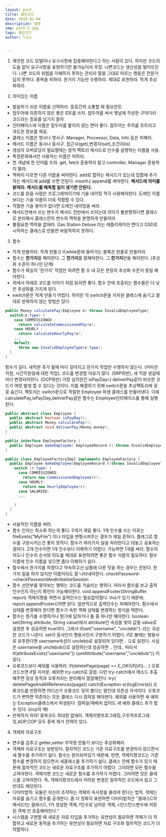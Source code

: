 ```yaml
---
layout: post
title: 클린코드
date: 2019-02-04
description: 설명
img: post-2.jpg
tags: 클린코드
author: luis


---
```

1. 깨끗한 코드
모델이나 요구사항에 집중해야한다고 하는 사람이 있다. 하지만 코드의 도움 없이 요구사항을 표현하기란 불가능이라 주장.
나쁜코드는 생산성을 떨어뜨린다.
나쁜 코드의 위험을 이해하지 못하는 관리자 말을 그대로 따르는 행동은 전문가답지 못하다.
중복을 피하라. 한가지 기능만 수행하라. 제대로 표현하라. 작게 추상화하라.

2. 의미있는 이름
- 발음하기 쉬운 이름을 선택하라. 동료간의 소통할 때 필요한듯.
- 접두어에 의존하지 않은 좋은 IDE를 쓰자. 접두어를 써서 옛날에 작성한 구닥다리 코드라는 징표를 남기지 말자.
- 인터페이스에 이름은 접두어를 붙이지 않는 편이 좋다. 접두어는 주의를 흐트리고 과도한 정보를 제공.
- 클래스 이름은 명사나 명사구. Manager, Processor, Data, Info 등은 피해라.
- 메서드 이름은 동사나 동사구. 접근사(get),변경자(set),조건자(is)
- 생성자 오버로딩이 필요할때는 정적 팩토리 메서드로 인수를 설명하는 이름을 사용.
- 특정문화에서만 사용하는 이름은 피하라.
- 한 개념에 한 단어를 쓰자. get, fetch 혼용하지 말고 controller, Manager 혼용하지 말라.
- 맥락이 다르면 다른 이름을 써야한다. add로 합하는 메서드가 있는데 집합에 추가하는 메서드에 add를 쓰면 안된다. insert나 append를 써야한다. **메서드에 의미를 밝혀라. 메서드를 해독할 일이 생기면 안된다.**
- 코드를 읽을 사람은 프로그래머이기에 기술 네이밍 적극 사용해야한다. 도메인 이름보다는 기술 이름이 더욱 적합할 수 있다.
- 적절한 기술 용어가 없다면 도메인 네이밍을 써라.
- 메서드안에서 쓰는 변수가 메서드 전반에서 쓰이는데 의미가 불분명하다면 클래스로 분리해서 클래스안의 변수의 맥락을 분명하게 만들어라.
- 불필요한 맥락을 없애라. Gas Station Deluxe 라는 애플리케이션 짠다고 GSD로 시작하는 클래스로 만들면 바람직하지 못하다.

3. 함수
- 작게 만들어라. 작게 만들고 if,while문에 들어가는 블록은 한줄로 만들어라.
- 함수는 **한가지**를 해야한다. 그 **한가지**를 잘해야한다. 그 **한가지**만을 해야한다. (추상화 수준이 하나인 단계)
- 함수가 확실히 '한가지' 작업만 하려면 함 수 내 모든 문장의 추상화 수준이 동일 해야한다.
- 위에서 아래로 코드를 이야기 처럼 읽히면 좋다. 함수 안에 호출되는 함수들은 더 낮은 추상화를 가지게 된다.
- switch문은 작게 만들기 어렵다. 하지만 각 switch문을 저차원 클래스에 숨기고 절대로 반복하지 않는 방법은 있다.
```java
public Money calculatePay(Employee e) throws InvalidEmployeeType{
  switch(e.type) {
    case COMMISSIONED :
      return calculateCommissionedPay(e);
    case HOURLY :
      return calculateHourlyPay(e);
    ...
    default:
      throw new InvalidEmployeeType(e.type);
  }
}
```
함수가 길다. 새직원 추가 될때 마다 길어지고 한가지 작업만 수행하지 않는다. (커미션직원, 시간직원등에 대한 작업), 코드를 변경할 이유가 많다. (SRP위반), 새 직원 생길때 마다 변경되야한다. (OCP위반)
가장 심각한건 isPayDay나 deliverPay같이 비슷한 코드가 여럿 발생 할 수 있다는 것이다.
이를 해결하기 위해 switch문을 추상팩토리에 꽁꽁 숨긴다. 팩토리는 switch문으로 적절한 Employee 파생 클래스를 만들어낸다. 이제 calculatePay,isPayDay,deliverPay같은 함수는 Employee인터페이스를 통해 실행된다.

```java
public abstract class Employee {
  public abstract boolean isPayDay();
  public abstract Money calculatePay();
  public abstract void deliverPay(Money money);
}

public interface EmployeeFactory {
  public Employee makeEmployee( EmployeeRecord r) throws InvalidEmployeeType;
}

public class EmployeeFactoryImpl implements EmployeeFactory {
  public Employee makeEmployee(EmployeeRecord r)throws InvalidEmployeeType {
    switch (r.type) {
      case COMMISSIONED:
        return new CommissionedEmployee(r);
      case HOURLY:
        return new HourlyEmployee(r);
      case SALARIED:
      ...

    }
  }
}
```
- 서술적인 이름을 써라.
- 함수 인자는 최소화 하는게 좋다.
0개가 제일 좋다.
1개 인수를 쓰는 이유는 fileExists("MyFile") 이나 타입을 변형시켜주는 경우가 제일 흔하다.
플래그로 함수를 구분시키는건 좋지 못하다. 함수가 여러가지 일을 처리한다고 대놓고 공표하는 셈이다.
2개 인수이면 1개 인수보다 이해하기 어렵다. 가능하면 1개를 써라.
함수의 의도나 인수의 순서와 의도를 제대로 표현하려면 좋은 함수 이름이 필요하다. 함수 이름에 인수 이름을 넣으면 좀더 이해하기 쉽다.
- 함수에서 한가지를 하겠다고 약속하고선 남몰래 다른 짓을 하는 경우는 안된다. 한가지 일을 하지 않지만 이름이라도 잘 나타내야한다. checkPassword->checkPasswordAndInitializeSession
- 함수 선언부를 찾아보는 행위는 코드를 거슬리는 행위다. 따라서 함수를 보고 출력인수인지 아닌지 확인이 가능해야한다. void appendFooter(StringBuffer report) 객체지향을 하면서 출력인수는 필요없어졌다. this가 있기 때문에. report.appendFooter()하면 된다. 일반적으로 출력인수는 피해야한다. 함수에서 상태를 변경해야 한다면 함수가 속한 객체 상태를 변경하는 방식을 택한다.
- 함수는 뭔가를 수행하거나 뭔가에 답하거나 둘 중 하나만 해야한다.
boolean set(String attribute, String value)에서 attribute인 속성을 찾아 값을 value로 설정한 후 성공하면 true이다. 그래서 if(set("username", "unclebb")..라는 괴상한 코드가 나온다. 
set이 동사인지 형용사인지 구분하기 어렵다. if로 볼때는 형용사로 유추한다면 username속성이 unclebb로 설정되어 있다면 .. 으로 읽힌다. 사실은 username을 unclebob으로 설정하는데 성공하면 .. 인데.. 따라서 if(attributeExists("username")) {setAttribute("username","unclebob")} 이 맞다.
- 오류코드보다 예외를 사용하라.
if(deletePage(page) == E_OK){if()if()...  } 오류코드쓰면 if절 지저분. 예외면 try-catch로 깔끔.
다만 try-catch에서 메소드 추출해주면 정상 동작과 오류처리는 분리해서 깔끔해진다.
try{ deletePageAndAllReferences(page)} catch(Exception e){logError(e)}
오류코드를 반환하면 어디선가 오류코드 정의 했다는 말인데 의존성 자석이다. 오류코드가 변하면 의존하는 모든 클래스 다시 컴파일 해야한다. 예외를 사용하면 새 예외는 Exception클래스에서 파생된다. 컴파일/재배치 없이도 새 예외 클래스 추가 할 수 있다. (ocp의 예)
- 반복하지 마라! 중복코드 최대한 없애라. 객체지향프로그래밍,구조적프로그래밍,AOP,COP 모두 중복 제거 전략이 있다.  

4. 객체와 자료구조
- 변수를 감추고 getter,setter 무작정 만들기 보다는 추상화해라.
- 객체와 자료구조는 양분된다.
절차적인 코드는 기존 자료구조를 변경하지 않으면서 새 함수를 추가하기 쉽다. 함수는 분리되어있기 때문에. 반면, 객체지향코드는 기존함수를 변경하지 않으면서 새클래스를 추가하기 쉽다. 클래스 안에 함수가 있기 때문에
절차적인 코드는 새로운 자료구조를 추가하기 어렵다. 그러려면 모든 함수를 고쳐야한다. 객체지향 코드는 새로운 함수를 추가하기 어렵다. 그러려면 모든 클래스를 고쳐야한다.
즉, 객체지향코드에서 어려운 변경은 절차적인 코드에서 쉽고 그반대도 해당된다.
- 디미터법칙: 모듈은 자신이 조작하는 객체의 속사정을 몰라야 한다는 법칙.
객체는 자료를 숨기고 함수를 공개한다.
좀 더 정확히 표현하면 디미터법칙은 "클래스C의 메서드f는
클래스C,
f가 생성한 객체,
f인수로 넘어온 객체,
c인스턴스변수에 저장된 객체
만 호출해야한다."
- 시스템을 구현할 때 새로운 자료 타입을 추가하는 유연성이 필요하면 객체가 더 적합하고 새로운 동작을 추가하는 유연성이 필요하면 자료 구조와 절차적인 코드가 더 적합하다.  
